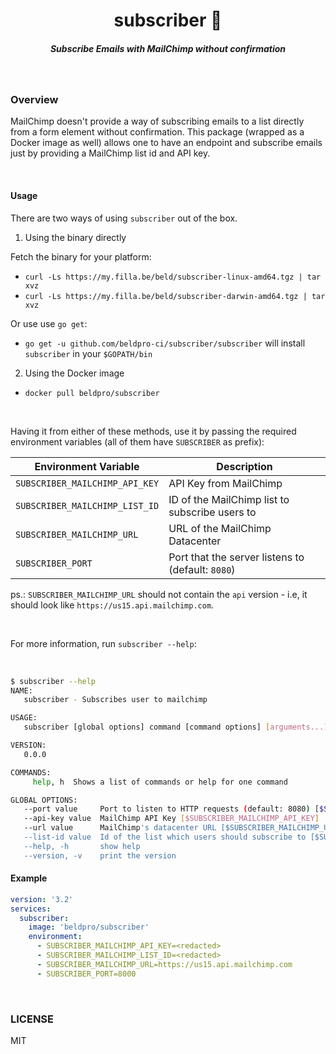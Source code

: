 <h1 align="center">subscriber 📃  </h1>

<h5 align="center">Subscribe Emails with MailChimp without confirmation</h5>

<br/>

### Overview

MailChimp doesn't provide a way of subscribing emails to a list directly from a form element without confirmation.
This package (wrapped as a Docker image as well) allows one to have an endpoint and subscribe emails just by providing a MailChimp list id and API key.


<br />

#### Usage 

There are two ways of using `subscriber` out of the box.

1. Using the binary directly

Fetch the binary for your platform:
- `curl -Ls https://my.filla.be/beld/subscriber-linux-amd64.tgz | tar xvz`
- `curl -Ls https://my.filla.be/beld/subscriber-darwin-amd64.tgz | tar xvz`

Or use use `go get`:
- `go get -u github.com/beldpro-ci/subscriber/subscriber` will install `subscriber` in your `$GOPATH/bin`

2. Using the Docker image

- `docker pull beldpro/subscriber`

<br />

Having it from either of these methods, use it by passing the required environment variables (all of them have `SUBSCRIBER` as prefix):

| Environment Variable  | Description |
| ------------- | ------------- |
| `SUBSCRIBER_MAILCHIMP_API_KEY`  | API Key from MailChimp  |
| `SUBSCRIBER_MAILCHIMP_LIST_ID`  | ID of the MailChimp list to subscribe users to  |
| `SUBSCRIBER_MAILCHIMP_URL`  | URL of the MailChimp Datacenter |
| `SUBSCRIBER_PORT`  | Port that the server listens to (default: `8080`)  |


ps.: `SUBSCRIBER_MAILCHIMP_URL` should not contain the `api` version - i.e, it should look like `https://us15.api.mailchimp.com`.


<br />

For more information, run `subscriber --help`:


<br />

```sh
$ subscriber --help
NAME:
   subscriber - Subscribes user to mailchimp

USAGE:
   subscriber [global options] command [command options] [arguments...]

VERSION:
   0.0.0

COMMANDS:
     help, h  Shows a list of commands or help for one command

GLOBAL OPTIONS:
   --port value     Port to listen to HTTP requests (default: 8080) [$SUBSCRIBER_PORT]
   --api-key value  MailChimp API Key [$SUBSCRIBER_MAILCHIMP_API_KEY]
   --url value      MailChimp's datacenter URL [$SUBSCRIBER_MAILCHIMP_URL]
   --list-id value  Id of the list which users should subscribe to [$SUBSCRIBER_MAILCHIMP_LIST_ID]
   --help, -h       show help
   --version, -v    print the version
```


#### Example


```yml
version: '3.2'
services:
  subscriber:
    image: 'beldpro/subscriber'
    environment:
      - SUBSCRIBER_MAILCHIMP_API_KEY=<redacted> 
      - SUBSCRIBER_MAILCHIMP_LIST_ID=<redacted> 
      - SUBSCRIBER_MAILCHIMP_URL=https://us15.api.mailchimp.com 
      - SUBSCRIBER_PORT=8000
```


<br/>


### LICENSE

MIT


